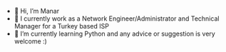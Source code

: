 - 👋 Hi, I’m Manar
- 👀 I currently work as a Network Engineer/Administrator and Technical Manager for a Turkey based ISP
- 🌱 I’m currently learning Python and any advice or suggestion is very welcome :)

<!---
m-manar-d/m-manar-d is a ✨ special ✨ repository because its `README.md` (this file) appears on your GitHub profile.
You can click the Preview link to take a look at your changes.
--->
